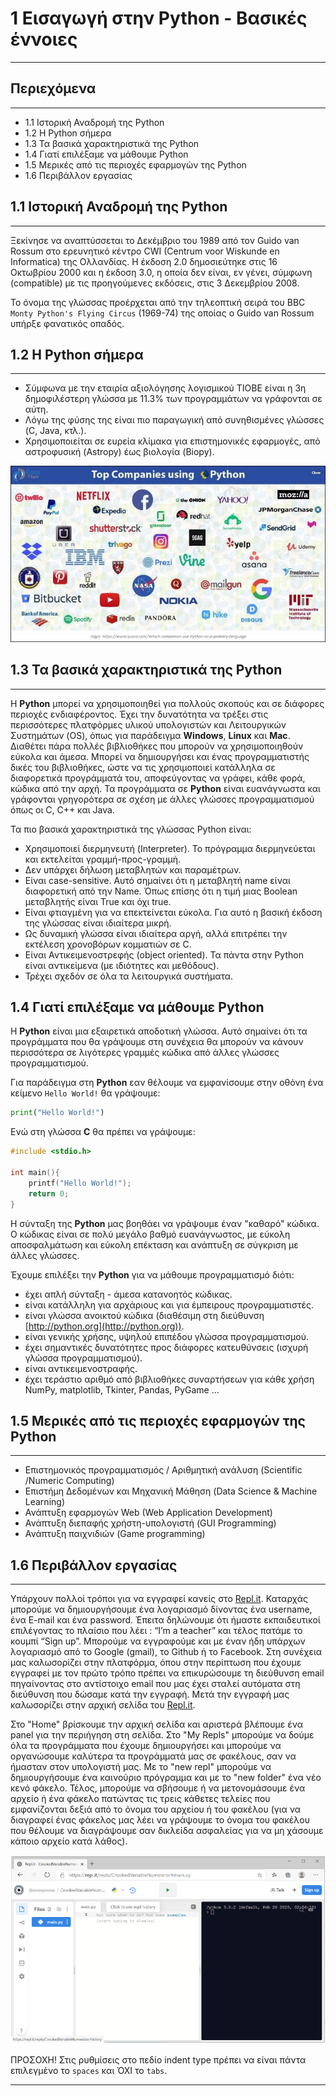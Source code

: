 # 1 Εισαγωγή στην Python - Βασικές έννοιες

---

## Περιεχόμενα

---

- 1.1 Ιστορική Αναδρομή της Python
- 1.2 Η Python σήμερα
- 1.3 Τα βασικά χαρακτηριστικά της Python
- 1.4 Γιατί επιλέξαμε να μάθουμε Python
- 1.5 Μερικές από τις περιοχές εφαρμογών της Python
- 1.6 Περιβάλλον εργασίας

## 1.1 Ιστορική Αναδρομή της Python

---

Ξεκίνησε να αναπτύσσεται το Δεκέμβριο του 1989 από τον Guido van Rossum στο ερευνητικό κέντρο CWI (Centrum voor Wiskunde en Informatica) της Ολλανδίας. Η έκδοση 2.0 δημοσιεύτηκε στις 16 Οκτωβρίου 2000 και η έκδοση 3.0, η οποία δεν είναι, εν γένει, σύμφωνη (compatible) με τις προηγούμενες εκδόσεις, στις 3 Δεκεμβρίου 2008.

Το όνομα της γλώσσας προέρχεται από την τηλεοπτική σειρά του BBC `Monty Python's Flying Circus` (1969-74) της οποίας ο Guido van Rossum υπήρξε φανατικός οπαδός.

## 1.2 Η Python σήμερα

---

- Σύμφωνα με την εταιρία αξιολόγησης λογισμικού TIOBE είναι η 3η δημοφιλέστερη γλώσσα με 11.3% των προγραμμάτων να γράφονται σε αύτη.
- Λόγω της φύσης της είναι πιο παραγωγική από συνηθισμένες γλώσσες (C, Java, κτλ.).
- Χρησιμοποιείται σε ευρεία κλίμακα για επιστημονικές εφαρμογές, από αστροφυσική (Astropy) έως βιολογία (Biopy).

![Python](../images/top_companies_using_python.jpg)

## 1.3 Τα βασικά χαρακτηριστικά της Python

---

Η **Python** μπορεί να χρησιμοποιηθεί για πολλούς σκοπούς και σε διάφορες περιοχές ενδιαφέροντος. Έχει την δυνατότητα να τρέξει στις περισσότερες πλατφόρμες υλικού υπολογιστών και Λειτουργικών Συστημάτων (OS), όπως για παράδειγμα **Windows**, **Linux** και **Mac**. Διαθέτει πάρα πολλές βιβλιοθήκες που μπορούν να χρησιμοποιηθούν εύκολα και άμεσα. Μπορεί να δημιουργήσει και ένας προγραμματιστής δικές του βιβλιοθήκες, ώστε να τις χρησιμοποιεί κατάλληλα σε διαφορετικά προγράμματά του, αποφεύγοντας να γράφει, κάθε φορά, κώδικα από την αρχή. Τα προγράμματα σε **Python** είναι ευανάγνωστα και γράφονται γρηγορότερα σε σχέση με άλλες γλώσσες προγραμματισμού όπως οι C, C++ και Java.

Τα πιο βασικά χαρακτηριστικά της γλώσσας Python είναι:

- Χρησιμοποιεί διερμηνευτή (Interpreter). Το πρόγραμμα διερμηνεύεται και εκτελείται γραμμή-προς-γραμμή.
- Δεν υπάρχει δήλωση μεταβλητών και παραμέτρων.
- Είναι case-sensitive. Αυτό σημαίνει ότι η μεταβλητή name είναι διαφορετική από την Name. Όπως επίσης ότι η τιμή μιας Boolean μεταβλητής είναι True και όχι true.
- Είναι φτιαγμένη για να επεκτείνεται εύκολα. Για αυτό η βασική έκδοση της γλώσσας είναι ιδιαίτερα μικρή.
- Ως δυναμική γλώσσα είναι ιδιαίτερα αργή, αλλά επιτρέπει την εκτέλεση χρονοβόρων κομματιών σε C.
- Είναι Αντικειμενοστρεφής (object oriented). Τα πάντα στην Python είναι αντικείμενα (με ιδιότητες και μεθόδους).
- Τρέχει σχεδόν σε όλα τα λειτουργικά συστήματα.

## 1.4 Γιατί επιλέξαμε να μάθουμε Python

Η **Python** είναι μια εξαιρετικά αποδοτική γλώσσα. Αυτό σημαίνει ότι τα προγράμματα που θα γράψουμε στη συνέχεια θα μπορούν να κάνουν περισσότερα σε λιγότερες γραμμές κώδικα από άλλες γλώσσες προγραμματισμού.

Για παράδειγμα στη **Python** εαν θέλουμε να εμφανίσουμε στην οθόνη ένα κείμενο `Hello World!` θα γράψουμε:

```python
print("Hello World!")
```

Ενώ στη γλώσσα **C** θα πρέπει να γράψουμε:

```c
#include <stdio.h>

int main(){
    printf("Hello World!");
    return 0;
}
```

Η σύνταξη της **Python** μας βοηθάει να γράψουμε έναν "καθαρό" κώδικα. Ο κώδικας είναι σε πολύ μεγάλο βαθμό ευανάγνωστος, με εύκολη αποσφαλμάτωση και εύκολη επέκταση και ανάπτυξη σε σύγκριση με άλλες γλώσσες.

Έχουμε επιλέξει την **Python** για να μάθουμε προγραμματισμό διότι:

- έχει απλή σύνταξη - άμεσα κατανοητός κώδικας.
- είναι κατάλληλη για αρχάριους και για έμπειρους προγραμματιστές.
- είναι γλώσσα ανοικτού κώδικα (διαθέσιμη στη διεύθυνση [http://python.org](http://python.org)).
- είναι γενικής χρήσης, υψηλού επιπέδου γλώσσα προγραμματισμού.
- έχει σημαντικές δυνατότητες προς διάφορες κατευθύνσεις (ισχυρή γλώσσα προγραμματισμού).
- είναι αντικειμενοστραφής.
- έχει τεράστιο αριθμό από βιβλιοθήκες συναρτήσεων για κάθε χρήση NumPy, matplotlib, Tkinter, Pandas, PyGame ...

## 1.5 Μερικές από τις περιοχές εφαρμογών της Python

---

- Επιστημονικός προγραμματισμός / Αριθμητική ανάλυση (Scientific /Numeric Computing)
- Επιστήμη Δεδομένων και Μηχανική Μάθηση (Data Science & Machine Learning)
- Ανάπτυξη εφαρμογών Web (Web Application Development)
- Ανάπτυξη διεπαφής χρήστη-υπολογιστή (GUI Programming)
- Ανάπτυξη παιχνιδιών (Game programming)

## 1.6 Περιβάλλον εργασίας

---

Υπάρχουν πολλοί τρόποι για να εγγραφεί κανείς στο [Repl.it](repl.it). Καταρχάς μπορούμε να δημιουργήσουμε ένα λογαριασμό δίνοντας ένα username, ένα E-mail και ένα password. Έπειτα δηλώνουμε ότι ήμαστε εκπαιδευτικοί επιλέγοντας το πλαίσιο που λέει : “I’m a teacher” και τέλος πατάμε το κουμπί “Sign up”. Μπορούμε να εγγραφούμε και με έναν ήδη υπάρχων λογαριασμό από το Google (gmail), το Github ή το Facebook. Στη συνέχεια μας καλωσορίζει στην πλατφόρμα, όπου στην περίπτωση που έχουμε εγγραφεί με τον πρώτο τρόπο πρέπει να επικυρώσουμε τη διεύθυνση email πηγαίνοντας στο αντίστοιχο email που μας έχει σταλεί αυτόματα στη διεύθυνση που δώσαμε κατά την εγγραφή. Μετά την εγγραφή μας καλωσορίζει στην αρχική σελίδα του [Repl.it](repl.it).

Στο "Home" βρίσκουμε την αρχική σελίδα και αριστερά βλέπουμε ένα panel για την περιήγηση στη σελίδα. Στο "My Repls" μπορούμε να δούμε όλα τα προγράμματα που έχουμε δημιουργήσει και μπορούμε να οργανώσουμε καλύτερα τα προγράμματά μας σε φακέλους, σαν να ήμασταν στον υπολογιστή μας. Με το "new repl" μπορούμε να δημιουργήσουμε ένα καινούριο πρόγραμμα και με το "new folder" ένα νέο κενό φάκελο. Τέλος, μπορούμε να σβήσουμε ή να μετονομάσουμε ένα αρχείο ή ένα φάκελο πατώντας τις τρεις κάθετες τελείες που εμφανίζονται δεξιά από το όνομα του αρχείου ή του φακέλου (για να διαγραφεί ένας φάκελος μας λέει να γράψουμε το όνομα του φακέλου που θέλουμε να διαγράψουμε σαν δικλείδα ασφαλείας για να μη χάσουμε κάποιο αρχείο κατά λάθος).

![Repl.it](../images/Replit.PNG)

ΠΡΟΣΟΧΗ! Στις ρυθμίσεις στο πεδίο indent type πρέπει να είναι πάντα επιλεγμένο το `spaces` και ΌΧΙ το `tabs`.

---
